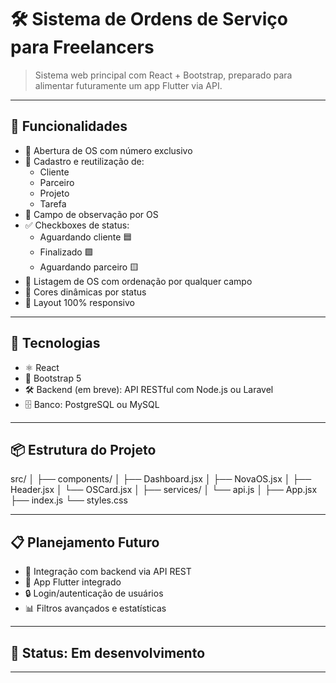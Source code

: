 # 🛠️ Sistema de Ordens de Serviço para Freelancers

> Sistema web principal com React + Bootstrap, preparado para alimentar futuramente um app Flutter via API.

---

## 🚀 Funcionalidades

- 🔐 Abertura de OS com número exclusivo
- 👥 Cadastro e reutilização de:
  - Cliente
  - Parceiro
  - Projeto
  - Tarefa
- 📝 Campo de observação por OS
- ✅ Checkboxes de status:
  - Aguardando cliente 🟦
  - Finalizado 🟩
  - Aguardando parceiro 🟨
- 🧾 Listagem de OS com ordenação por qualquer campo
- 🎨 Cores dinâmicas por status
- 📱 Layout 100% responsivo

---

## 🧱 Tecnologias

- ⚛️ React
- 🎨 Bootstrap 5
- 🛠️ Backend (em breve): API RESTful com Node.js ou Laravel
- 🗄️ Banco: PostgreSQL ou MySQL

---

## 📦 Estrutura do Projeto

src/
│
├── components/
│   ├── Dashboard.jsx
│   ├── NovaOS.jsx
│   ├── Header.jsx
│   └── OSCard.jsx
│
├── services/
│   └── api.js
│
├── App.jsx
├── index.js
└── styles.css


---

## 📋 Planejamento Futuro

- 🔗 Integração com backend via API REST
- 📲 App Flutter integrado
- 🔒 Login/autenticação de usuários
- 📊 Filtros avançados e estatísticas

---

## 🚧 Status: Em desenvolvimento

---